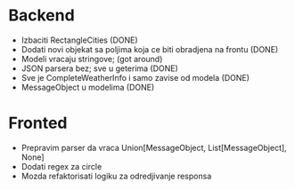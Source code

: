 # Backend

- Izbaciti RectangleCities                                         (DONE)
- Dodati novi objekat sa poljima koja ce biti obradjena na frontu  (DONE) 
- Modeli vracaju stringove;                                        (got around)
- JSON parsera bez; sve u geterima                                 (DONE)
- Sve je CompleteWeatherInfo i samo zavise od modela               (DONE)        
- MessageObject u modelima                                         (DONE) 

# Fronted

- Prepravim parser da vraca Union[MessageObject, List[MessageObject], None]
- Dodati regex za circle
- Mozda refaktorisati logiku za odredjivanje responsa
 